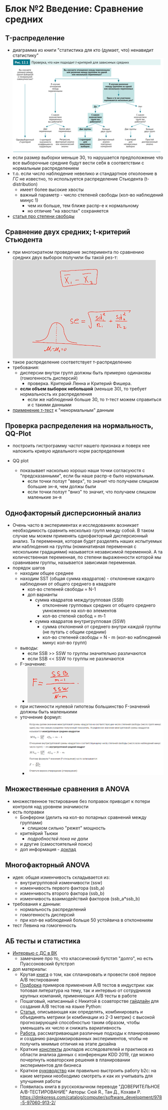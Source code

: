 # Блок №2 Введение: Сравнение средних

## T-распределение
- диаграмма из книги "статистика для кто (думает, что) ненавидит статистику"
![alt text](image.png)
- если размер выборки меньше 30, то нарушается предположение что все выборочные средние будут вести себя в соответствии с нормальным распределением
- т.о. если число наблюдение невелико и стандартное отколоение в _ГС_ не известно, то используется распределение Стьюдента (t-distribution)
    - имеет более высокие хвосты
    - важный параметр - число степеней свободы (кол-во наблюдений минус 1)
        - чем их больше, тем ближе распр-е к нормальному
        - но отличие "на хвостах" сохраняется
- [статья про степени свободы](https://habr.com/ru/companies/stepic/articles/311354/)

## Сравнение двух средних; t-критерий Стьюдента
- при многократном проведение эксперимента по сравнению средних двух выборок получили бы такой рез-т:
![распределение разности средних](image-1.png)
- такое распределение соответствует т-распределению
- требования:
    - дисперсии внутри групп должны быть примерно одинаковы (гомогенность дисперсий)
        - проверка. Критерий Ленна и Критерий Фишера.
    - __если объем выборок небольшой__ (меньше 30), то требует нормальность их распределения
        - если же наблюдений больше 30, то т-тест можем справиться и с такими данными
- [применение т-тест](https://koch-kir.medium.com/%D0%B8%D1%81%D1%82%D0%BE%D1%80%D0%B8%D1%8F-%D0%BE%D0%B4%D0%BD%D0%BE%D0%B3%D0%BE-%D0%BE%D0%B1%D0%BC%D0%B0%D0%BD%D0%B0-%D0%B8%D0%BB%D0%B8-%D1%82%D1%80%D0%B5%D0%B1%D0%BE%D0%B2%D0%B0%D0%BD%D0%B8%D1%8F-%D0%BA-%D1%80%D0%B0%D1%81%D0%BF%D1%80%D0%B5%D0%B4%D0%B5%D0%BB%D0%B5%D0%BD%D0%B8%D1%8E-%D0%B2-%D1%81%D1%82%D0%B0%D1%82%D0%B8%D1%81%D1%82%D0%B8%D1%87%D0%B5%D1%81%D0%BA%D0%B8%D1%85-%D1%82%D0%B5%D1%81%D1%82%D0%B0%D1%85-55139a5558d) к "ненормальным" данным

## Проверка распределения на нормальность, QQ-Plot
- построить гистрограмму частот нашего признака и поверх нее наложить кривую идеального норм распределения

- QQ plot
    - показывает насколько хорошо наши точки согласуюстя с "предсказанными", если бы наше распр-е было нормальным.
        - если точки ползут "вверх", то значит что получаем слишком большие зн-я, чем должы были
        - если точки ползут "вниз" то значит, что получаем слишком маленькие зн-я

## Однофакторный дисперсионный анализ
- Очень часто в экспериментах и исследованиях возникает необходимость сравнить несколько групп между собой. В таком случае мы можем применять однофакторный дисперсионный анализ.  Та переменная, которая будет разделять наших испытуемых или наблюдения на группы (номинативная переменная с нескольким градациями) называется независимой переменной. А та количественная переменная, по степени выраженности которой мы сравниваем группы, называется зависимая переменная. 
- порядок шагов
    - находим общее среднее
    - находим SST (общая сумма квадратов) - отклонение каждого наблюдения от общего среднего в квадрате
        - кол-во степеней свободы = N-1
        - доп варианты
            - сумма квадратов междугрупповая (SSB)
                - отклонение групповых средних от общего среднего умноженное на кол-во элементов
                - кол-во степенй свобод = m-1
            - сумма квадратов внутригрупповая (SSW)
                - сумма отклонений от среднего внутри каждой группы (не путать с общим средним)
                - кол-во степеней свободы = N - m (кол-во наблюдений минус кол-во групп)
    - выводы:
        - если SSB >> SSW то группы значительно различаются
        - если SSB << SSW то группы не различаются
    - F-значение:
        - ![F-значение](image-2.png)
    - при истинности нулевой гипотезы большинство F-значений должны быть маленькими
    - уточнение формул:
        - ![бозначения в дисперсионном анализе](image-3.png)

## Множественные сравнения в ANOVA
- множественное тестирование без поправок приводит к потери контроля над уровнем значимости
- есть поправки
    - Бонферони (делить на кол-во попарных сравнений между группами)
        - слишком сильно "режет" мощность
    - критейрий Тьюки
        - _подробностей пока не дали_
    - и другие (самостоятельнй поиск)
    - доп информация - [доклад](https://www.youtube.com/watch?v=4w9t4McuAy8)


## Многофакторный ANOVA
- идея: общая изменчивость складывается из:
    - внутригрупповой изменчивости (ssw)
    - изменчивость первого фактора (ssb_a)
    - изменчивость второго фактора (ssb_b)
    - изменчивость взаимодействий факторов (ssb_a*ssb_b)
- требования к данным:
    - нормальность распределений
    - гомогенность дисперсий
    - при кол-ве наблюдений больше 50 устойвича в отклонениям
- тест Левина на гомогенность


## АБ тесты и статистика
- [Интервью с ДС в ВК](https://www.youtube.com/watch?v=gljfGAkgX_o)
    - замечание про то, что классический бутстэп "долго", но есть Пуассоновский бутстрэп
- доп материалы:
    - Крутая [книга](https://experimentguide.com/) о том, как спланировать и провести своё первое A/B тестирование
    - [Подборка](https://exp-platform.com/) примеров применения A/B тестов в индустрии: как топовая литература на тему, так и интервью от сотрудников крупных компаний, применяющих A/B тесты в работе
    - Пошаговый, написанный с Никитой в соавторстве [гайдлайн](https://medium.com/@vktech/practitioners-guide-to-statistical-tests-ed2d580ef04f?fbclid=IwAR0Q7Gb-YmHG0Cg28IMC6RdBcjwqM466HaB4c-CtpXd03N-XyNzv9N5sWF0) для создания A/B тестов на языке Python:
    - [Статья](https://research.google/pubs/estimating-uncertainty-for-massive-data-streams/), описывающая как определять, комбинировать и объединять метрики (и комбинации из 2-3 метрик) с высокой прогнозирующей способностью таким образом, чтобы уменьшать их число и снижать вариативность
    - [Работа](https://arxiv.org/abs/1404.7530), рассматривающая различные подходы к планированию и созданию рандомизированных экспериментов, чтобы не получить мнимые отличия на этапе дизайна
    - Краткие [конспекты](https://research.fb.com/publications/top-challenges-from-the-first-practical-online-controlled-experiments-summit/) докладов исследователей и практиков из области анализа данных с конференции KDD 2019, где можно почерпнуть новаторские решения в планировании экспериментов для бизнеса
    - Краткое [руководство](https://onlineuserengagement.github.io/) как правильно выстроить работу b2c: на какие метрики необходимо смотреть и как их учитывать для улучшения работы
    - Появилась книга в русскоязычном переводе "ДОВЕРИТЕЛЬНОЕ А/В-ТЕСТИРОВАНИЕ" Авторы: Сюй Я., Тан Д., Кохави Р. https://dmkpress.com/catalog/computer/software_development/978-5-97060-913-2/
